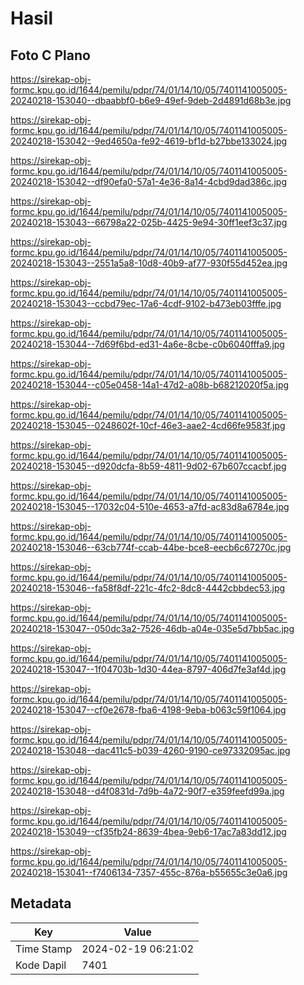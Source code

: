 # Hasil

## Foto C Plano

https://sirekap-obj-formc.kpu.go.id/1644/pemilu/pdpr/74/01/14/10/05/7401141005005-20240218-153040--dbaabbf0-b6e9-49ef-9deb-2d4891d68b3e.jpg

https://sirekap-obj-formc.kpu.go.id/1644/pemilu/pdpr/74/01/14/10/05/7401141005005-20240218-153042--9ed4650a-fe92-4619-bf1d-b27bbe133024.jpg

https://sirekap-obj-formc.kpu.go.id/1644/pemilu/pdpr/74/01/14/10/05/7401141005005-20240218-153042--df90efa0-57a1-4e36-8a14-4cbd9dad386c.jpg

https://sirekap-obj-formc.kpu.go.id/1644/pemilu/pdpr/74/01/14/10/05/7401141005005-20240218-153043--66798a22-025b-4425-9e94-30ff1eef3c37.jpg

https://sirekap-obj-formc.kpu.go.id/1644/pemilu/pdpr/74/01/14/10/05/7401141005005-20240218-153043--2551a5a8-10d8-40b9-af77-930f55d452ea.jpg

https://sirekap-obj-formc.kpu.go.id/1644/pemilu/pdpr/74/01/14/10/05/7401141005005-20240218-153043--ccbd79ec-17a6-4cdf-9102-b473eb03fffe.jpg

https://sirekap-obj-formc.kpu.go.id/1644/pemilu/pdpr/74/01/14/10/05/7401141005005-20240218-153044--7d69f6bd-ed31-4a6e-8cbe-c0b6040fffa9.jpg

https://sirekap-obj-formc.kpu.go.id/1644/pemilu/pdpr/74/01/14/10/05/7401141005005-20240218-153044--c05e0458-14a1-47d2-a08b-b68212020f5a.jpg

https://sirekap-obj-formc.kpu.go.id/1644/pemilu/pdpr/74/01/14/10/05/7401141005005-20240218-153045--0248602f-10cf-46e3-aae2-4cd66fe9583f.jpg

https://sirekap-obj-formc.kpu.go.id/1644/pemilu/pdpr/74/01/14/10/05/7401141005005-20240218-153045--d920dcfa-8b59-4811-9d02-67b607ccacbf.jpg

https://sirekap-obj-formc.kpu.go.id/1644/pemilu/pdpr/74/01/14/10/05/7401141005005-20240218-153045--17032c04-510e-4653-a7fd-ac83d8a6784e.jpg

https://sirekap-obj-formc.kpu.go.id/1644/pemilu/pdpr/74/01/14/10/05/7401141005005-20240218-153046--63cb774f-ccab-44be-bce8-eecb6c67270c.jpg

https://sirekap-obj-formc.kpu.go.id/1644/pemilu/pdpr/74/01/14/10/05/7401141005005-20240218-153046--fa58f8df-221c-4fc2-8dc8-4442cbbdec53.jpg

https://sirekap-obj-formc.kpu.go.id/1644/pemilu/pdpr/74/01/14/10/05/7401141005005-20240218-153047--050dc3a2-7526-46db-a04e-035e5d7bb5ac.jpg

https://sirekap-obj-formc.kpu.go.id/1644/pemilu/pdpr/74/01/14/10/05/7401141005005-20240218-153047--1f04703b-1d30-44ea-8797-406d7fe3af4d.jpg

https://sirekap-obj-formc.kpu.go.id/1644/pemilu/pdpr/74/01/14/10/05/7401141005005-20240218-153047--cf0e2678-fba6-4198-9eba-b063c59f1064.jpg

https://sirekap-obj-formc.kpu.go.id/1644/pemilu/pdpr/74/01/14/10/05/7401141005005-20240218-153048--dac411c5-b039-4260-9190-ce97332095ac.jpg

https://sirekap-obj-formc.kpu.go.id/1644/pemilu/pdpr/74/01/14/10/05/7401141005005-20240218-153048--d4f0831d-7d9b-4a72-90f7-e359feefd99a.jpg

https://sirekap-obj-formc.kpu.go.id/1644/pemilu/pdpr/74/01/14/10/05/7401141005005-20240218-153049--cf35fb24-8639-4bea-9eb6-17ac7a83dd12.jpg

https://sirekap-obj-formc.kpu.go.id/1644/pemilu/pdpr/74/01/14/10/05/7401141005005-20240218-153041--f7406134-7357-455c-876a-b55655c3e0a6.jpg


## Metadata

| Key        | Value               |
| ---------- | ------------------- |
| Time Stamp | 2024-02-19 06:21:02 |
| Kode Dapil | 7401                |




